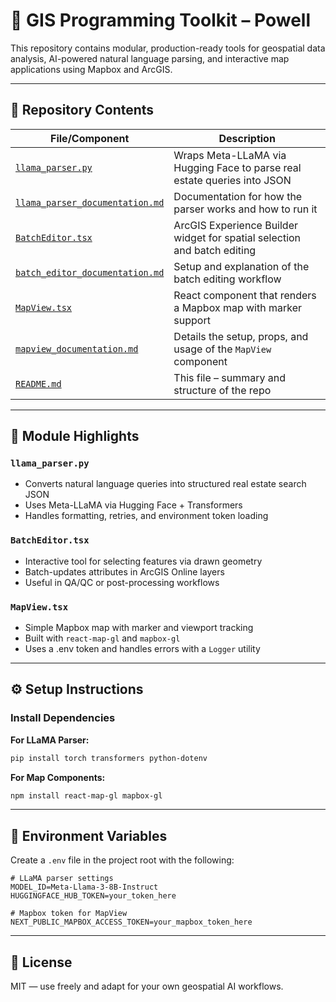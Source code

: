 
# 🧠 GIS Programming Toolkit – Powell

This repository contains modular, production-ready tools for geospatial data analysis, AI-powered natural language parsing, and interactive map applications using Mapbox and ArcGIS.

---

## 📂 Repository Contents

| File/Component                          | Description                                                                 |
|-----------------------------------------|-----------------------------------------------------------------------------|
| [`llama_parser.py`](https://github.com/mapowell/gis-programming-powell/blob/main/llama_parser.py)         | Wraps Meta-LLaMA via Hugging Face to parse real estate queries into JSON    |
| [`llama_parser_documentation.md`](https://github.com/mapowell/gis-programming-powell/blob/main/llama_parser_documentation.md) | Documentation for how the parser works and how to run it                   |
| [`BatchEditor.tsx`](https://github.com/mapowell/gis-programming-powell/blob/main/BatchEditor.tsx)         | ArcGIS Experience Builder widget for spatial selection and batch editing    |
| [`batch_editor_documentation.md`](https://github.com/mapowell/gis-programming-powell/blob/main/batch_editor_documentation.md) | Setup and explanation of the batch editing workflow                         |
| [`MapView.tsx`](https://github.com/mapowell/gis-programming-powell/blob/main/MapView.tsx)                 | React component that renders a Mapbox map with marker support               |
| [`mapview_documentation.md`](https://github.com/mapowell/gis-programming-powell/blob/main/mapview_documentation.md) | Details the setup, props, and usage of the `MapView` component             |
| [`README.md`](https://github.com/mapowell/gis-programming-powell/blob/main/README.md)                     | This file – summary and structure of the repo                               |

---

## 🧠 Module Highlights

### `llama_parser.py`
- Converts natural language queries into structured real estate search JSON
- Uses Meta-LLaMA via Hugging Face + Transformers
- Handles formatting, retries, and environment token loading

### `BatchEditor.tsx`
- Interactive tool for selecting features via drawn geometry
- Batch-updates attributes in ArcGIS Online layers
- Useful in QA/QC or post-processing workflows

### `MapView.tsx`
- Simple Mapbox map with marker and viewport tracking
- Built with `react-map-gl` and `mapbox-gl`
- Uses a .env token and handles errors with a `Logger` utility

---

## ⚙️ Setup Instructions

### Install Dependencies

**For LLaMA Parser:**
```bash
pip install torch transformers python-dotenv
```

**For Map Components:**
```bash
npm install react-map-gl mapbox-gl
```

---

## 🔐 Environment Variables

Create a `.env` file in the project root with the following:

```env
# LLaMA parser settings
MODEL_ID=Meta-Llama-3-8B-Instruct
HUGGINGFACE_HUB_TOKEN=your_token_here

# Mapbox token for MapView
NEXT_PUBLIC_MAPBOX_ACCESS_TOKEN=your_mapbox_token_here
```

---

## 📄 License

MIT — use freely and adapt for your own geospatial AI workflows.
